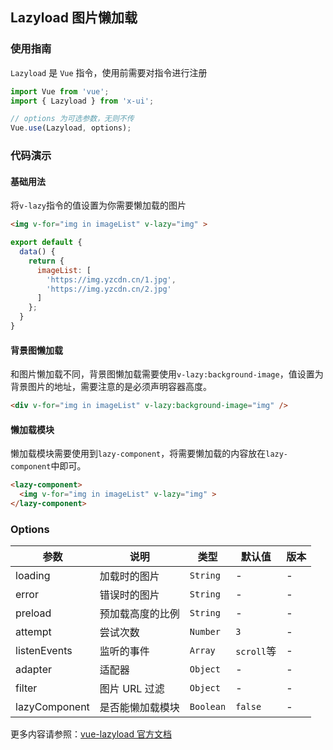 ## Lazyload 图片懒加载

### 使用指南

`Lazyload` 是 `Vue` 指令，使用前需要对指令进行注册

```js
import Vue from 'vue';
import { Lazyload } from 'x-ui';

// options 为可选参数，无则不传
Vue.use(Lazyload, options);
```

### 代码演示

#### 基础用法
将`v-lazy`指令的值设置为你需要懒加载的图片

```html
<img v-for="img in imageList" v-lazy="img" >
```

```javascript
export default {
  data() {
    return {
      imageList: [
        'https://img.yzcdn.cn/1.jpg',
        'https://img.yzcdn.cn/2.jpg'
      ]
    };
  }
}
```

#### 背景图懒加载

和图片懒加载不同，背景图懒加载需要使用`v-lazy:background-image`，值设置为背景图片的地址，需要注意的是必须声明容器高度。

```html
<div v-for="img in imageList" v-lazy:background-image="img" />
```

#### 懒加载模块

懒加载模块需要使用到`lazy-component`，将需要懒加载的内容放在`lazy-component`中即可。

```html
<lazy-component>
  <img v-for="img in imageList" v-lazy="img" >
</lazy-component>
```

### Options

| 参数 | 说明 | 类型 | 默认值 | 版本 |
|------|------|------|------|------|
| loading | 加载时的图片 | `String` | - | - |
| error | 错误时的图片 | `String` | - | - |
| preload | 预加载高度的比例 | `String` | - | - |
| attempt | 尝试次数 | `Number` | `3` | - |
| listenEvents | 监听的事件 | `Array` | `scroll`等 | - |
| adapter | 适配器 | `Object` | - | - |
| filter | 图片 URL 过滤 | `Object` | - | - |
| lazyComponent | 是否能懒加载模块 | `Boolean` | `false` | - |

更多内容请参照：[vue-lazyload 官方文档](https://github.com/hilongjw/vue-lazyload)
